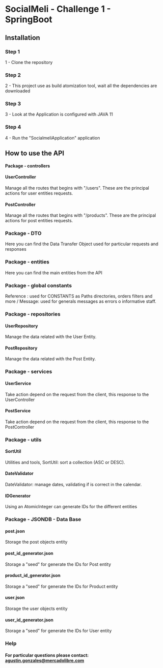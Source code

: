 # SocialMeli - Challenge 1 - SpringBoot

## Installation
### Step 1
1 - Clone the repository 
### Step 2
2 - This project use as build atomization tool, wait all the dependencies are downloaded
### Step 3
3 - Look at the Application is configured with JAVA 11
### Step 4
4 - Run the "SocialmeliApplication" application

## How to use the API

#### Package - controllers
#### UserController
Manage all the routes that begins with "/users". These are the principal actions for user entities requests.
#### PostController
Manage all the routes that begins with "/products". These are the principal actions for post entities requests.
### Package - DTO
Here you can find the Data Transfer Object used for particular requests and responses
### Package - entities
Here you can find the main entities from the API
### Package - global constants
Reference : used for CONSTANTS as Paths directories, orders filters and more / Message: used for generals messages as errors o informative staff.
### Package - repositories
#### UserRepository
Manage the data related with the User Entity. 
#### PostRepository
Manage the data related with the Post Entity.
### Package - services
#### UserService
Take action depend on the request from the client, this response to the UserController
#### PostService
Take action depend on the request from the client, this response to the PostController
### Package - utils
#### SortUtil
Utilities and tools, SortUtil: sort a collection (ASC or DESC).
#### DateValidator
DateValidator: manage dates, validating if is correct in the calendar.
#### IDGenerator 
Using an AtomicInteger can generate IDs for the different entities
### Package - JSONDB - Data Base
#### post.json
Storage the post objects entity
#### post_id_generator.json
Storage a "seed" for generate the IDs for Post entity
#### product_id_generator.json
Storage a "seed" for generate the IDs for Product entity
#### user.json
Storage the user objects entity
#### user_id_generator.json
Storage a "seed" for generate the IDs for User entity

### Help
#### For particular questions please contact: agustin.gonzales@mercadolibre.com